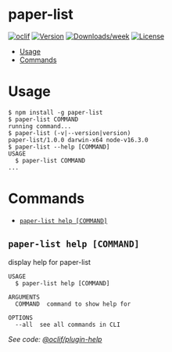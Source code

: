 paper-list
==========



[![oclif](https://img.shields.io/badge/cli-oclif-brightgreen.svg)](https://oclif.io)
[![Version](https://img.shields.io/npm/v/paper-list.svg)](https://npmjs.org/package/paper-list)
[![Downloads/week](https://img.shields.io/npm/dw/paper-list.svg)](https://npmjs.org/package/paper-list)
[![License](https://img.shields.io/npm/l/paper-list.svg)](https://github.com/Troublor/paper-list/blob/master/package.json)

<!-- toc -->
* [Usage](#usage)
* [Commands](#commands)
<!-- tocstop -->
# Usage
<!-- usage -->
```sh-session
$ npm install -g paper-list
$ paper-list COMMAND
running command...
$ paper-list (-v|--version|version)
paper-list/1.0.0 darwin-x64 node-v16.3.0
$ paper-list --help [COMMAND]
USAGE
  $ paper-list COMMAND
...
```
<!-- usagestop -->
# Commands
<!-- commands -->
* [`paper-list help [COMMAND]`](#paper-list-help-command)

## `paper-list help [COMMAND]`

display help for paper-list

```
USAGE
  $ paper-list help [COMMAND]

ARGUMENTS
  COMMAND  command to show help for

OPTIONS
  --all  see all commands in CLI
```

_See code: [@oclif/plugin-help](https://github.com/oclif/plugin-help/blob/v3.2.2/src/commands/help.ts)_
<!-- commandsstop -->
